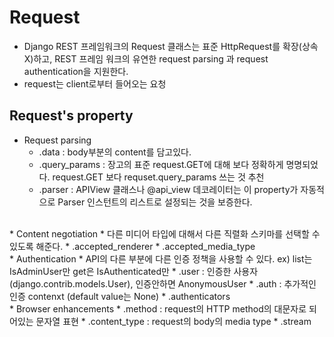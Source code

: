# Request
* Django REST 프레임워크의 Request 클래스는 표준 HttpRequest를 확장(상속X)하고, REST 프레임 워크의 유연한 request parsing 과 request authentication을 지원한다.
* request는 client로부터 들어오는 요청

## Request's property
* Request parsing
  * .data : body부분의 content를 담고있다.
  * .query_params : 장고의 표준 request.GET에 대해 보다 정확하게 명명되었다. request.GET 보다 requset.query_params 쓰는 것 추천
  * .parser : APIView 클래스나 @api_view 데코레이터는 이 property가 자동적으로 Parser 인스턴트의 리스트로 설정되는 것을 보증한다.
</br>
* Content negotiation
  * 다른 미디어 타입에 대해서 다른 직렬화 스키마를 선택할 수 있도록 해준다.
  * .accepted_renderer
  * .accepted_media_type
  </br>
* Authentication
  * API의 다른 부분에 다른 인증 정책을 사용할 수 있다.
    ex) list는 IsAdminUser만 get은 IsAuthenticated만
  * .user : 인증한 사용자(django.contrib.models.User), 인증안하면 AnonymousUser
  * .auth : 추가적인 인증 contenxt (default value는 None)
  * .authenticators
  </br>
* Browser enhancements
  * .method : request의 HTTP method의 대문자로 되어있는 문자열 표현
  * .content_type : request의 body의 media type
  * .stream
